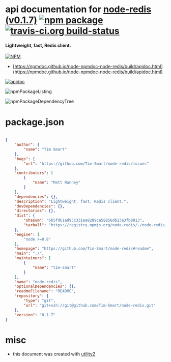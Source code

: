 # api documentation for  [node-redis (v0.1.7)](https://github.com/Tim-Smart/node-redis#readme)  [![npm package](https://img.shields.io/npm/v/npmdoc-node-redis.svg?style=flat-square)](https://www.npmjs.org/package/npmdoc-node-redis) [![travis-ci.org build-status](https://api.travis-ci.org/npmdoc/node-npmdoc-node-redis.svg)](https://travis-ci.org/npmdoc/node-npmdoc-node-redis)
#### Lightweight, fast, Redis client.

[![NPM](https://nodei.co/npm/node-redis.png?downloads=true&downloadRank=true&stars=true)](https://www.npmjs.com/package/node-redis)

- [https://npmdoc.github.io/node-npmdoc-node-redis/build/apidoc.html](https://npmdoc.github.io/node-npmdoc-node-redis/build/apidoc.html)

[![apidoc](https://npmdoc.github.io/node-npmdoc-node-redis/build/screenCapture.buildCi.browser.%252Ftmp%252Fbuild%252Fapidoc.html.png)](https://npmdoc.github.io/node-npmdoc-node-redis/build/apidoc.html)

![npmPackageListing](https://npmdoc.github.io/node-npmdoc-node-redis/build/screenCapture.npmPackageListing.svg)

![npmPackageDependencyTree](https://npmdoc.github.io/node-npmdoc-node-redis/build/screenCapture.npmPackageDependencyTree.svg)



# package.json

```json

{
    "author": {
        "name": "Tim Smart"
    },
    "bugs": {
        "url": "https://github.com/Tim-Smart/node-redis/issues"
    },
    "contributors": [
        {
            "name": "Matt Ranney"
        }
    ],
    "dependencies": {},
    "description": "Lightweight, fast, Redis client.",
    "devDependencies": {},
    "directories": {},
    "dist": {
        "shasum": "6b5fd61ad95c331ea8289ca58856db13a3fb8013",
        "tarball": "https://registry.npmjs.org/node-redis/-/node-redis-0.1.7.tgz"
    },
    "engine": [
        "node >=0.8"
    ],
    "homepage": "https://github.com/Tim-Smart/node-redis#readme",
    "main": "./",
    "maintainers": [
        {
            "name": "tim-smart"
        }
    ],
    "name": "node-redis",
    "optionalDependencies": {},
    "readmeFilename": "README",
    "repository": {
        "type": "git",
        "url": "git+ssh://git@github.com/Tim-Smart/node-redis.git"
    },
    "version": "0.1.7"
}
```



# misc
- this document was created with [utility2](https://github.com/kaizhu256/node-utility2)
